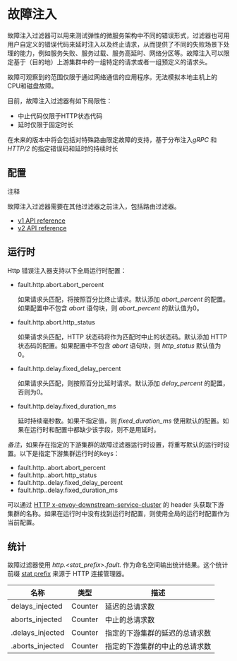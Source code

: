 # 故障注入

故障注入过滤器可以用来测试弹性的微服务架构中不同的错误形式，过滤器也可用用户自定义的错误代码来延时注入以及终止请求，从而提供了不同的失败场景下处理的能力，例如服务失败、服务过载、服务高延时、网络分区等。故障注入可以限定基于（目的地）上游集群中的一组特定的请求或者一组预定义的请求头。

故障可观察到的范围仅限于通过网络通信的应用程序。无法模拟本地主机上的CPU和磁盘故障。

目前，故障注入过滤器有如下局限性：

- 中止代码仅限于HTTP状态代码
- 延时仅限于固定时长

在未来的版本中将会包括对特殊路由限定故障的支持，基于分布注入*gRPC* 和 *HTTP/2* 的指定错误码和延时的持续时长

## 配置

注释

故障注入过滤器需要在其他过滤器之前注入，包括路由过滤器。

- [v1 API reference](https://www.envoyproxy.io/docs/envoy/latest/api-v1/http_filters/fault_filter#config-http-filters-fault-injection-v1)
- [v2 API reference](https://www.envoyproxy.io/docs/envoy/latest/api-v2/config/filter/http/fault/v2/fault.proto#envoy-api-msg-config-filter-http-fault-v2-httpfault)

## 运行时

Http 错误注入器支持以下全局运行时配置：

- fault.http.abort.abort_percent

  如果请求头匹配，将按照百分比终止请求。默认添加 *abort_percent* 的配置。如果配置中不包含 *abort* 语句块，则 *abort_percent* 的默认值为0。

- fault.http.abort.http_status

  如果请求头匹配，HTTP 状态码将作为匹配时中止的状态码。默认添加 HTTP 状态码的配置。如果配置中不包含 *abort* 语句块，则 *http_status* 默认值为 0。

- fault.http.delay.fixed_delay_percent

  如果请求头匹配，则按照百分比延时请求。默认添加 *delay_percent* 的配置，否则为0。

- fault.http.delay.fixed_duration_ms

  延时持续毫秒数。如果不指定值，则 *fixed_duration_ms* 使用默认的配置。如果在运行时和配置中都缺少该字段，则不是用延时。

*备注*，如果存在指定的下游集群的故障过滤器运行时设置，将重写默认的运行时设置。以下是指定下游集群运行时的keys：

- fault.http.<downstream-cluster>.abort.abort_percent
- fault.http.<downstream-cluster>.abort.http_status
- fault.http.<downstream-cluster>.delay.fixed_delay_percent
- fault.http.<downstream-cluster>.delay.fixed_duration_ms

可以通过 [HTTP x-envoy-downstream-service-cluster](../http_conn_man/headers.md#config-http-conn-man-headers-downstream-service-cluster) 的 header 头获取下游集群的名称。如果在运行时中没有找到运行时配置，则使用全局的运行时配置作为当前配置。

## 统计

故障过滤器使用 *http.<stat_prefix>.fault.* 作为命名空间输出统计结果。这个统计前缀 [stat prefix](https://www.envoyproxy.io/docs/envoy/latest/api-v1/network_filters/http_conn_man#config-http-conn-man-stat-prefix) 来源于 HTTP 连接管理器。

| 名称                                 | 类型    | 描述                                             |
| ------------------------------------ | ------- | ------------------------------------------------------- |
| delays_injected                      | Counter | 延迟的总请求数                        |
| aborts_injected                      | Counter | 中止的总请求数                |
| <downstream-cluster>.delays_injected | Counter | 指定的下游集群的延迟的总请求数   |
| <downstream-cluster>.aborts_injected | Counter | 指定的下游集群的中止的总请求数   |
